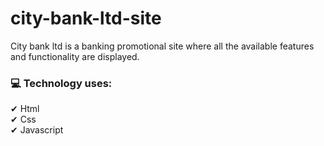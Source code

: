 <h1>city-bank-ltd-site</h1>

<p>City bank ltd is a banking promotional site where all the available features and functionality are displayed.</p>

<h3>💻 Technology uses:</h3>
✔ Html <br />
✔ Css <br />
✔ Javascript
